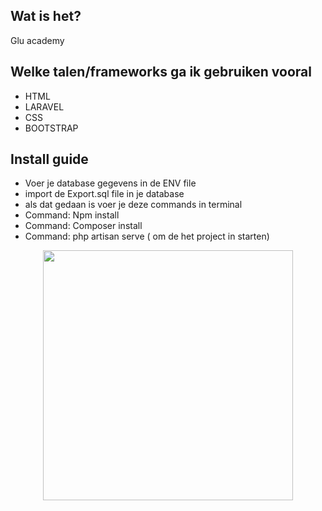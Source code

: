 ## Wat is het?
Glu academy

## Welke talen/frameworks ga ik gebruiken vooral
* HTML
* LARAVEL
* CSS
* BOOTSTRAP

## Install guide

* Voer je database gegevens in de ENV file
* import de Export.sql file in je database
* als dat gedaan is voer je deze commands in terminal
* Command: Npm install
* Command: Composer install
* Command: php artisan serve ( om de het project in starten)


 
<p align="center"><img src="https://bureau.marijnvandenbos.com/wp-content/uploads/2018/11/0-1.jpg" width="400"></p>


